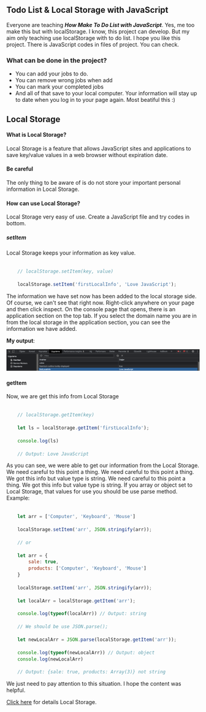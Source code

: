 ## Todo List & Local Storage with JavaScript

Everyone are teaching ***How Make To Do List with JavaScript***. Yes, me too make this but with localStorage. I know, this project can develop. But my aim only teaching use localStorage with to do list. I hope you like this project. There is JavaScript codes in files of project. You can check.

### What can be done in the project?

- You can add your jobs to do.
- You can remove wrong jobs when add
- You can mark your completed jobs
- And all of that save to your local computer. Your information will stay up to date when you log in to your page again. Most beatiful this :)

## Local Storage
#### What is Local Storage?

Local Storage is a feature that allows JavaScript sites and applications to save key/value values ​​in a web browser without expiration date.

#### Be careful

The only thing to be aware of is do not store your important personal information in Local Storage.

#### How can use Local Storage?

Local Storage very easy of use. Create a JavaScript file and try codes in bottom.

##### setItem

Local Storage keeps your information as key value.

```javascript

    // localStorage.setItem(key, value)

    localStorage.setItem('firstLocalInfo', 'Love JavaScript');
```

The information we have set now has been added to the local storage side. Of course, we can't see that right now. Right-click anywhere on your page and then click inspect. On the console page that opens, there is an application section on the top tab. If you select the domain name you are in from the local storage in the application section, you can see the information we have added.

**My output**:

![Kodluyoruz Logo](./img/Ekran%20Resmi%202022-06-12%2022.55.39.png)

#### getItem

Now, we are get this info from Local Storage

```javascript

    // localStorage.getItem(key)

    let ls = localStorage.getItem('firstLocalInfo');

    console.log(ls)

    // Output: Love JavaScript
```

As you can see, we were able to get our information from the Local Storage. We need careful to this point a thing. We need careful to this point a thing. We got this info but value type is string. We need careful to this point a thing. We got this info but value type is string. İf you array or object set to Local Storage, that values for use you should be use parse method. Example:

```javascript

    let arr = ['Computer', 'Keyboard', 'Mouse']

    localStorage.setItem('arr', JSON.stringify(arr));

    // or

    let arr = {
        sale: true,
        products: ['Computer', 'Keyboard', 'Mouse']
    }

    localStorage.setItem('arr', JSON.stringify(arr));

    let localArr = localStorage.getItem('arr');

    console.log(typeof(localArr)) // Output: string

    // We should be use JSON.parse();

    let newLocalArr = JSON.parse(localStorage.getItem('arr'));

    console.log(typeof(newLocalArr)) // Output: object
    console.log(newLocalArr)

    // Output: {sale: true, products: Array(3)} not string

```
We just need to pay attention to this situation. I hope the content was helpful.

[Click here](https://developer.mozilla.org/en-US/docs/Web/API/Window/localStorage) for details Local Storage.